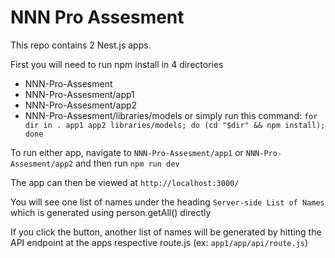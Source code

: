 # NNN Pro Assesment

This repo contains 2 Nest.js apps. 

First you will need to run npm install in 4 directories
- NNN-Pro-Assesment
- NNN-Pro-Assesment/app1
- NNN-Pro-Assesment/app2
- NNN-Pro-Assesment/libraries/models
or simply run this command: `for dir in . app1 app2 libraries/models; do (cd "$dir" && npm install); done`

To run either app, navigate to `NNN-Pro-Assesment/app1` or `NNN-Pro-Assesment/app2` and then run `npm run dev`

The app can then be viewed at `http://localhost:3000/`

You will see one list of names under the heading `Server-side List of Names` which is generated using person.getAll() directly

If you click the button, another list of names will be generated by hitting the API endpoint at the apps respective route.js
(ex: `app1/app/api/route.js`)